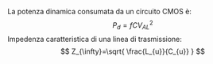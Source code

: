 La potenza dinamica consumata da un circuito CMOS è:
$$
P_{d}=fCV_{AL}^2
$$
Impedenza caratteristica di una linea di trasmissione:
$$
Z_{\infty}=\sqrt{ \frac{L_{u}}{C_{u}} }
$$
